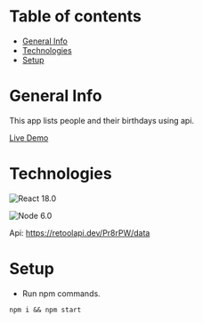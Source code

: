 # Table of contents
- [General Info](#general-info)
- [Technologies](#technologies)
- [Setup](#setup)

# General Info
This app lists people and their birthdays using api.

[Live Demo](gokhan-birthdayreminder.netlify.app)

# Technologies
![React](https://img.shields.io/badge/React-20232A?style=for-the-badge&logo=react&logoColor=61DAFB) 18.0

![Node](https://img.shields.io/badge/Node.js-339933?style=for-the-badge&logo=nodedotjs&logoColor=white
) 6.0

Api: https://retoolapi.dev/Pr8rPW/data

# Setup
- Run npm commands.
```
npm i && npm start
```
